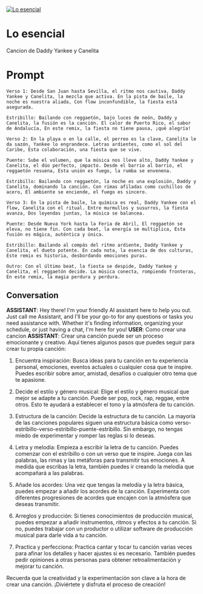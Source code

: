 
[![Lo esencial](https://flow-prompt-covers.s3.us-west-1.amazonaws.com/icon/Abstract/i6.png)]()
# Lo esencial 
Cancion de Daddy Yankee y Canelita

# Prompt

```
Verso 1: Desde San Juan hasta Sevilla, el ritmo nos cautiva, Daddy Yankee y Canelita, la mezcla que activa. En la pista de baile, la noche es nuestra aliada, Con flow inconfundible, la fiesta está asegurada.

Estribillo: Bailando con reggaetón, bajo luces de neón, Daddy y Canelita, la fusión es la canción. El calor de Puerto Rico, el sabor de Andalucía, En este remix, la fiesta no tiene pausa, ¡qué alegría!

Verso 2: En la playa o en la calle, el perreo es la clave, Canelita le da sazón, Yankee lo engrandece. Letras ardientes, como el sol del Caribe, Esta colaboración, una fiesta que se vive.

Puente: Sube el volumen, que la música nos lleve alto, Daddy Yankee y Canelita, el dúo perfecto, impacto. Desde el barrio al barrio, el reggaetón resuena, Esta unión es fuego, la rumba se envenena.

Estribillo: Bailando con reggaetón, la noche es una explosión, Daddy y Canelita, dominando la canción. Con rimas afiladas como cuchillos de acero, El ambiente se enciende, el fuego es sincero.

Verso 3: En la pista de baile, la química es real, Daddy Yankee con el flow, Canelita con el ritual. Entre murmullos y susurros, la fiesta avanza, Dos leyendas juntas, la música se balancea.

Puente: Desde Nueva York hasta la Feria de Abril, El reggaetón se eleva, no tiene fin. Con cada beat, la energía se multiplica, Esta fusión es mágica, auténtica y única.

Estribillo: Bailando al compás del ritmo ardiente, Daddy Yankee y Canelita, el dueto potente. En cada nota, la esencia de dos culturas, Este remix es historia, desbordando emociones puras.

Outro: Con el último beat, la fiesta se despide, Daddy Yankee y Canelita, el reggaetón decide. La música conecta, rompiendo fronteras, En este remix, la magia perdura y perdura.

```

## Conversation

**ASSISTANT**: Hey there! I'm your friendly AI assistant here to help you out. Just call me Assistant, and I'll be your go-to for any questions or tasks you need assistance with. Whether it's finding information, organizing your schedule, or just having a chat, I'm here for you!
**USER**: Como crear una cancion
**ASSISTANT**: Crear una canción puede ser un proceso emocionante y creativo. Aquí tienes algunos pasos que puedes seguir para crear tu propia canción:



1. Encuentra inspiración: Busca ideas para tu canción en tu experiencia personal, emociones, eventos actuales o cualquier cosa que te inspire. Puedes escribir sobre amor, amistad, desafíos o cualquier otro tema que te apasione.



2. Decide el estilo y género musical: Elige el estilo y género musical que mejor se adapte a tu canción. Puede ser pop, rock, rap, reggae, entre otros. Esto te ayudará a establecer el tono y la atmósfera de tu canción.



3. Estructura de la canción: Decide la estructura de tu canción. La mayoría de las canciones populares siguen una estructura básica como verso-estribillo-verso-estribillo-puente-estribillo. Sin embargo, no tengas miedo de experimentar y romper las reglas si lo deseas.



4. Letra y melodía: Empieza a escribir la letra de tu canción. Puedes comenzar con el estribillo o con un verso que te inspire. Juega con las palabras, las rimas y las metáforas para transmitir tus emociones. A medida que escribas la letra, también puedes ir creando la melodía que acompañará a las palabras.



5. Añade los acordes: Una vez que tengas la melodía y la letra básica, puedes empezar a añadir los acordes de la canción. Experimenta con diferentes progresiones de acordes que encajen con la atmósfera que deseas transmitir.



6. Arreglos y producción: Si tienes conocimientos de producción musical, puedes empezar a añadir instrumentos, ritmos y efectos a tu canción. Si no, puedes trabajar con un productor o utilizar software de producción musical para darle vida a tu canción.



7. Practica y perfecciona: Practica cantar y tocar tu canción varias veces para afinar los detalles y hacer ajustes si es necesario. También puedes pedir opiniones a otras personas para obtener retroalimentación y mejorar tu canción.



Recuerda que la creatividad y la experimentación son clave a la hora de crear una canción. ¡Diviértete y disfruta el proceso de creación!


